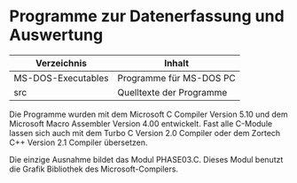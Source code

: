 # Programme zur Datenerfassung und Auswertung

Verzeichnis | Inhalt                          
----------- | --------------------------------
MS-DOS-Executables | Programme für MS-DOS PC
src                | Quelltexte der Programme

Die Programme wurden mit dem Microsoft C Compiler Version 5.10 und dem
Microsoft Macro Assembler Version 4.00 entwickelt. Fast alle C-Module
lassen sich auch mit dem Turbo C Version 2.0 Compiler oder dem
Zortech C++ Version 2.1 Compiler übersetzen.

Die einzige Ausnahme bildet das Modul PHASE03.C. Dieses Modul benutzt
die Grafik Bibliothek des Microsoft-Compilers. 
